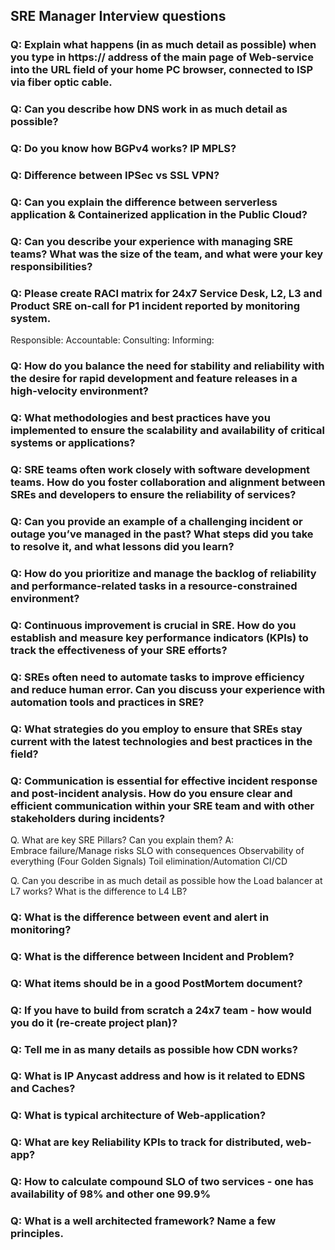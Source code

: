 

## SRE Manager Interview questions

### Q: Explain what happens (in as much detail as possible) when you type in https:// address of the main page of Web-service into the URL field of  your home PC browser, connected to ISP via fiber optic cable.


### Q: Can you describe how DNS work in as much detail as possible?


### Q: Do you know how BGPv4 works? IP MPLS?


### Q: Difference between IPSec vs SSL VPN? 


### Q: Can you explain the difference between serverless application & Containerized application in the Public Cloud?

### Q: Can you describe your experience with managing SRE teams? What was the size of the team, and what were your key responsibilities?

### Q: Please create RACI matrix for 24x7 Service Desk, L2, L3 and Product SRE on-call  for P1 incident reported by monitoring system.
Responsible: 
Accountable:
Consulting:
Informing:


### Q: How do you balance the need for stability and reliability with the desire for rapid development and feature releases in a high-velocity environment?


### Q: What methodologies and best practices have you implemented to ensure the scalability and availability of critical systems or applications?


### Q: SRE teams often work closely with software development teams. How do you foster collaboration and alignment between SREs and developers to ensure the reliability of services?


### Q: Can you provide an example of a challenging incident or outage you’ve managed in the past? What steps did you take to resolve it, and what lessons did you learn?


### Q: How do you prioritize and manage the backlog of reliability and performance-related tasks in a resource-constrained environment?


### Q: Continuous improvement is crucial in SRE. How do you establish and measure key performance indicators (KPIs) to track the effectiveness of your SRE efforts?


### Q: SREs often need to automate tasks to improve efficiency and reduce human error. Can you discuss your experience with automation tools and practices in SRE?


### Q: What strategies do you employ to ensure that SREs stay current with the latest technologies and best practices in the field?


### Q: Communication is essential for effective incident response and post-incident analysis. How do you ensure clear and efficient communication within your SRE team and with other stakeholders during incidents?

Q. What are key SRE Pillars? Can you explain them?
A:  
Embrace failure/Manage risks
SLO with consequences
Observability of everything (Four Golden Signals)
Toil elimination/Automation
CI/CD

Q. Can you describe in as much detail as possible  how the Load balancer at L7 works? What is the difference to L4 LB?


### Q: What is the difference between event and alert in monitoring?


### Q: What is the difference between Incident and Problem?


### Q: What items should be in a good PostMortem document?


### Q: If you have to build  from scratch a 24x7 team - how would you do it (re-create project plan)?


### Q: Tell me in as many details as possible how CDN works? 

### Q: What is IP Anycast address and how is it related to EDNS and Caches?


### Q: What is typical architecture of Web-application?


### Q: What are key Reliability KPIs to track for distributed, web-app?


### Q: How to calculate compound SLO of two services - one has availability of 98% and other one 99.9%


### Q: What is a well architected framework? Name a few principles.



